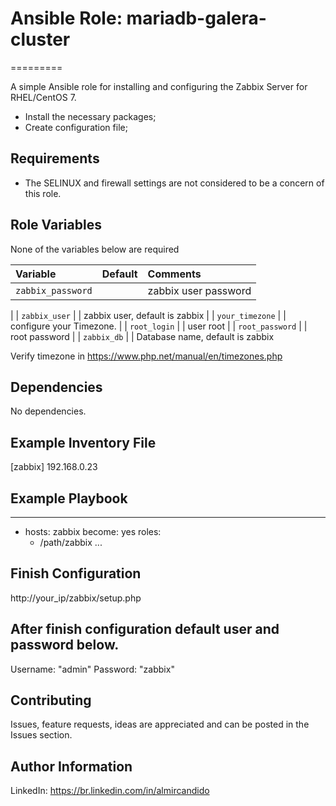 # Ansible Role: mariadb-galera-cluster
=========

A simple Ansible role for installing and configuring the Zabbix Server for RHEL/CentOS 7.

- Install the necessary packages;
- Create configuration file;


Requirements
------------

- The SELINUX and firewall settings are not considered to be a concern of this role.

Role Variables
--------------


None of the variables below are required

| Variable                                     | Default                       | Comments                                                                                |
| :---                                         | :---                          | :---                                                                                    |
| `zabbix_password`                            |                               | zabbix user password
|
| `zabbix_user`				       |                               | zabbix user, default is zabbix
|
| `your_timezone`                              |                               | configure your Timezone.
|
| `root_login`                                 |                               | user root                                                                               |
| `root_password`                              |                               | root password                                                                           |
| `zabbix_db`				       |			       | Database name, default is zabbix

Verify timezone in https://www.php.net/manual/en/timezones.php

Dependencies
------------

No dependencies.


Example Inventory File
----------------------
[zabbix]
192.168.0.23


Example Playbook
----------------

---
- hosts: zabbix
  become: yes
  roles:
    - /path/zabbix
...

Finish Configuration
--------------------
http://your_ip/zabbix/setup.php

After finish configuration default user and password below.
-----------------------------------------------------------
Username: "admin"
Password: "zabbix"

## Contributing

Issues, feature requests, ideas are appreciated and can be posted in the Issues section.


Author Information
------------------
LinkedIn: https://br.linkedin.com/in/almircandido
